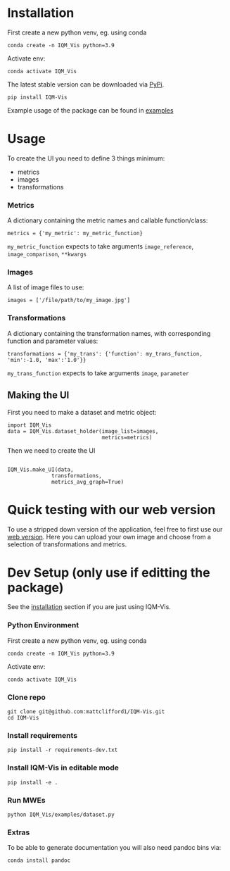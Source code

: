 # Installation
First create a new python venv, eg. using conda
```
conda create -n IQM_Vis python=3.9
```
Activate env:
```
conda activate IQM_Vis 
```
The latest stable version can be downloaded via [PyPi](https://pypi.org/project/IQM-Vis).
```
pip install IQM-Vis
```
Example usage of the package can be found in [examples](https://github.com/mattclifford1/IQM-Vis/tree/main/IQM_Vis/examples)

# Usage
To create the UI you need to define 3 things minimum:
  - metrics
  - images
  - transformations

### Metrics
A dictionary containing the metric names and callable function/class:
```
metrics = {'my_metric': my_metric_function}
```
`my_metric_function` expects to take arguments `image_reference`, `image_comparison`, `**kwargs`

### Images
A list of image files to use:
```
images = ['/file/path/to/my_image.jpg']
```

### Transformations
A dictionary containing the transformation names, with corresponding function and parameter values:
```
transformations = {'my_trans': {'function': my_trans_function, 'min':-1.0, 'max':'1.0'}}
```
`my_trans_function` expects to take arguments `image`, `parameter`
## Making the UI
First you need to make a dataset and metric object:
```
import IQM_Vis
data = IQM_Vis.dataset_holder(image_list=images,
                              metrics=metrics)
```
Then we need to create the UI
```

IQM_Vis.make_UI(data,
              transformations,
              metrics_avg_graph=True)
```

<!-- # UI Example
![Alt text](https://github.com/mattclifford1/IQM-Vis/blob/main/pics/UI-all.png?raw=true "Dataset UI") -->
<!--
## UI Examples (section needs pictures updating)
Simple UI with single image and image metric
```
import IQM_Vis
IQM_Vis.examples.simple.run()
```
![Alt text](https://github.com/mattclifford1/IQM-Vis/blob/main/pics/ui-simple.png?raw=true "Simple UI")

### Extensions
Link to a dataset so you can scroll through and assess many images
```
import IQM_Vis
IQM_Vis.examples.dataset.run()
```
![Alt text](https://github.com/mattclifford1/IQM-Vis/blob/main/pics/ui-dataset.png?raw=true "Dataset UI")

Extend with multiple image rows to compare multiple images at once.
```
import IQM_Vis
IQM_Vis.examples.multiple.run()
```
![Alt text](https://github.com/mattclifford1/IQM-Vis/blob/main/pics/ui-multi.png?raw=true "Multi UI")
-->

# Quick testing with our web version
To use a stripped down version of the application, feel free to first use our [web version](https://huggingface.co/spaces/mattclifford1/IQM-Vis). Here you can upload your own image and choose from a selection of transformations and metrics.

# Dev Setup (only use if editting the package)
See the [installation](https://github.com/mattclifford1/IQM-Vis#installation) section if you are just using IQM-Vis.

### Python Environment
First create a new python venv, eg. using conda
```
conda create -n IQM_Vis python=3.9
```
Activate env:
```
conda activate IQM_Vis
```

### Clone repo
```
git clone git@github.com:mattclifford1/IQM-Vis.git
cd IQM-Vis
```
### Install requirements
```
pip install -r requirements-dev.txt
```
### Install IQM-Vis in editable mode
```
pip install -e .
```
### Run MWEs
```
python IQM_Vis/examples/dataset.py
```

### Extras
To be able to generate documentation you will also need pandoc bins via:
```
conda install pandoc
```
